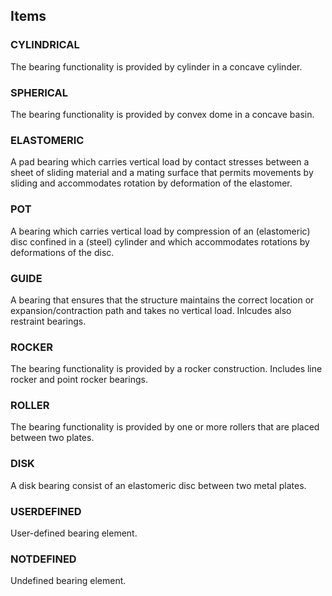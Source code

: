 
## Items

### CYLINDRICAL
The bearing functionality is provided by cylinder in a concave cylinder.

### SPHERICAL
The bearing functionality is provided by convex dome in a concave basin.

### ELASTOMERIC
A pad bearing which carries vertical load by contact stresses between a sheet of sliding material and a mating surface that permits movements by sliding and accommodates rotation by deformation of the elastomer.

### POT
A bearing which carries vertical load by compression of an (elastomeric) disc confined in a (steel) cylinder and which accommodates rotations by deformations of the disc.

### GUIDE
A bearing that ensures that the structure maintains the correct location or expansion/contraction path and takes no vertical load. Inlcudes also restraint bearings.

### ROCKER
The bearing functionality is provided by a rocker construction. Includes line rocker and point rocker bearings.

### ROLLER
The bearing functionality is provided by one or more rollers that are placed between two plates.

### DISK
A disk bearing consist of an elastomeric disc between two metal plates.

### USERDEFINED
User-defined bearing element.

### NOTDEFINED
Undefined bearing element.
